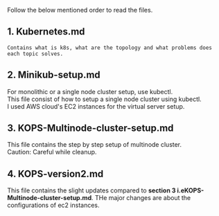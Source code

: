 Follow the below mentioned order to read the files.


## 1. Kubernetes.md 
    Contains what is k8s, what are the topology and what problems does each topic solves.

## 2. Minikub-setup.md

  For monolithic or a single node cluster setup, use kubectl.  
  This file consist of how to setup a single node cluster using kubectl.  
  I used AWS cloud's EC2 instances for the virtual server setup.  

## 3. KOPS-Multinode-cluster-setup.md

  This file contains the step by step setup of multinode cluster.  
  Caution: Careful while cleanup.

## 4. KOPS-version2.md

  This file contains the slight updates compared to **section 3 i.eKOPS-Multinode-cluster-setup.md**.
  THe major changes are about the configurations of ec2 instances.
  
